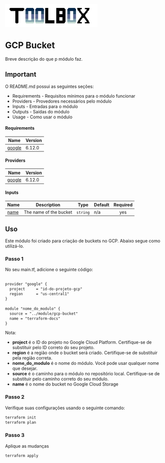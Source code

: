 ![Toolbox](.docs/img/toolbox.logo.png)

# GCP Bucket

Breve descrição do que p módulo faz.

## Important

O README.md possui as seguintes seções:
- Requirements - Requisitos mínimos para o módulo funcionar
- Providers - Provedores necessários pelo módulo
- Inputs - Entradas para o módulo
- Outputs - Saídas do módulo
- Usage - Como usar o módulo

#### Requirements

| Name | Version |
|------|---------|
| <a name="requirement_google"></a> [google](#requirement_google) | 6.12.0 |

#### Providers

| Name | Version |
|------|---------|
| <a name="provider_google"></a> [google](#provider_google) | 6.12.0 |

#### Inputs

| Name | Description | Type | Default | Required |
|------|-------------|------|---------|:--------:|
| <a name="input_name"></a> [name](#input_name) | The name of the bucket | `string` | n/a | yes |

## Uso

Este módulo foi criado para criação de buckets no GCP. Abaixo segue como utilizá-lo.

### Passo 1

No seu main.tf, adicione o seguinte código:
```hcl

provider "google" {
  project     = "id-do-projeto-gcp"
  region      = "us-central1"
}

module "nome_do_modulo" {
  source = "../module/gcp-bucket"
  name = "terraform-docs"
}

```

Nota:
- **project** é o ID do projeto no Google Cloud Platform. Certifique-se de substituir pelo ID correto do seu projeto.
- **region** é a região onde o bucket será criado. Certifique-se de substituir pela região correta.
- **nome_do_modulo** é o nome do módulo. Você pode usar qualquer nome que desejar.
- **source** é o caminho para o módulo no repositório local. Certifique-se de substituir pelo caminho correto do seu módulo.
- **name** é o nome do bucket no Google Cloud Storage

### Passo 2

Verifique suas configurações usando o seguinte comando:

```bash
terraform init
terraform plan
```

### Passo 3

Aplique as mudanças

```bash
terraform apply
```

